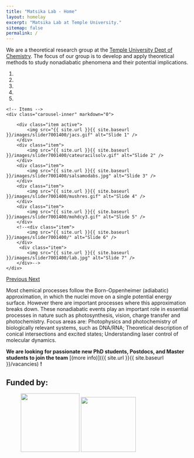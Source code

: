 ```yaml
---
title: "Matsika Lab - Home"
layout: homelay
excerpt: "Matsika Lab at Temple University."
sitemap: false
permalink: /
---
```


We are a theoretical research group at the [Temple University Dept of Chemistry](https://chem.cst.temple.edu). The focus of our group is to develop and apply theoretical methods to study nonadiabatic phenomena and their potential implications.

<div markdown="0" id="carousel" class="carousel slide" data-ride="carousel" data-interval="5000" data-pause="hover" >
    <!-- Menu -->
    <ol class="carousel-indicators">
        <li data-target="#carousel" data-slide-to="0" class="active"></li>
        <li data-target="#carousel" data-slide-to="1"></li>
        <li data-target="#carousel" data-slide-to="2"></li>
        <li data-target="#carousel" data-slide-to="3"></li>
        <li data-target="#carousel" data-slide-to="4"></li>
    </ol>

    <!-- Items -->
    <div class="carousel-inner" markdown="0">

        <div class="item active">
            <img src="{{ site.url }}{{ site.baseurl }}/images/slider7001400/jacs.gif" alt="Slide 1" />
        </div>
        <div class="item">
            <img src="{{ site.url }}{{ site.baseurl }}/images/slider7001400/cateuracilsolv.gif" alt="Slide 2" />
        </div>
        <div class="item">
            <img src="{{ site.url }}{{ site.baseurl }}/images/slider7001400/salsamodabs.jpg" alt="Slide 3" />
        </div>
        <div class="item">
            <img src="{{ site.url }}{{ site.baseurl }}/images/slider7001400/mushres.gif" alt="Slide 4" />
        </div>
        <div class="item">
            <img src="{{ site.url }}{{ site.baseurl }}/images/slider7001400/mohdcy3.gif" alt="Slide 5" />
        </div>
        <!--<div class="item">
            <img src="{{ site.url }}{{ site.baseurl }}/images/slider7001400/" alt="Slide 6" />
        </div>       
         <div class="item">
            <img src="{{ site.url }}{{ site.baseurl }}/images/slider7001400/lab.jpg" alt="Slide 7" />
        </div>-->
    </div>
  <a class="left carousel-control" href="#carousel" role="button" data-slide="prev">
    <span class="glyphicon glyphicon-chevron-left" aria-hidden="true"></span>
    <span class="sr-only">Previous</span>
  </a>
  <a class="right carousel-control" href="#carousel" role="button" data-slide="next">
    <span class="glyphicon glyphicon-chevron-right" aria-hidden="true"></span>
    <span class="sr-only">Next</span>
  </a>
</div>


Most chemical processes follow the Born-Oppenheimer (adiabatic) approximation, in which the nuclei move on a single potential energy surface. However there are important processes where this approximation breaks down. These nonadiabatic events play an important role in essential processes in nature such as photosynthesis, vision, charge transfer and photochemistry. Focus areas are: Photophysics and photochemistry of biologically relevant systems, such as DNA/RNA; Theoretical description of conical intersections and excited states; Understanding laser control of molecular dynamics. 


 **We are  looking for passionate new PhD students, Postdocs, and Master students to join the team** [(more info)]({{ site.url }}{{ site.baseurl }}/vacancies) **!**

<!--<figure class="second">
  <img src="{{ site.url }}{{ site.baseurl }}/images/logopic/matsika-lab-icon.png" style="width: 280px">
</figure>-->
<!--We are grateful for funding from Leiden University, [NWO](www.nwo.nl) ([Vidi talent scheme](http://www.nwo.nl/en/research-and-results/programmes/Talent+Scheme) and the [Frontiers in Nanoscience program](https://www.universiteitleiden.nl/en/research/research-projects/science/frontiers-of-nanoscience-nanofront)), and from an [ERC starting grant](https://erc.europa.eu/funding/starting-grants).-->

## Funded by<span>&#58;</span>

<figure class="second">
  <img src="{{ site.url }}{{ site.baseurl }}/images/logopic/nsf.jpg" style="width: 160px">
  <img src="{{ site.url }}{{ site.baseurl }}/images/logopic/doe.gif" style="width: 150px">
</figure>

